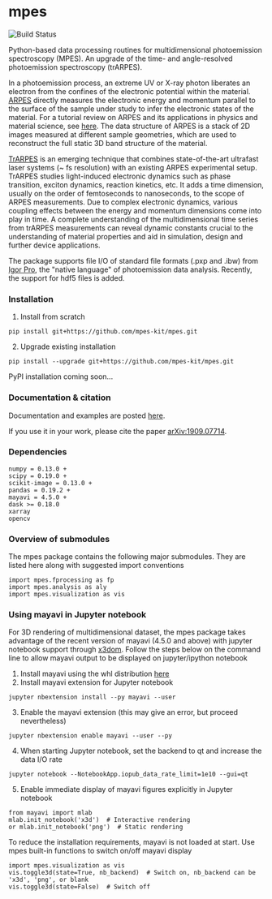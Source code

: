 # mpes

![Build Status](https://www.travis-ci.org/RealPolitiX/mpes.svg?branch=master)

Python-based data processing routines for multidimensional photoemission spectroscopy (MPES). An upgrade of the time- and angle-resolved photoemission spectroscopy (trARPES).


In a photoemission process, an extreme UV or X-ray photon liberates an electron from the confines of the electronic potential within the material. [ARPES](https://en.wikipedia.org/wiki/Angle-resolved_photoemission_spectroscopy) directly measures the electronic energy and momentum parallel to the surface of the sample under study to infer the electronic states of the material. For a tutorial review on ARPES and its applications in physics and material science, see [here](http://www.phas.ubc.ca/~damascel/ARPES_Intro.pdf). The data structure of ARPES is a stack of 2D images measured at different sample geometries, which are used to reconstruct the full static 3D band structure of the material.


[TrARPES](http://ac.els-cdn.com/S036820481400108X/1-s2.0-S036820481400108X-main.pdf?_tid=00fe4a76-705f-11e7-aa2e-00000aacb35f&acdnat=1500894080_b61b6aadc82bb357e2797ddac6419991) is an emerging technique that combines state-of-the-art ultrafast laser systems (~ fs resolution) with an existing ARPES experimental setup. TrARPES studies light-induced electronic dynamics such as phase transition, exciton dynamics, reaction kinetics, etc. It adds a time dimension, usually on the order of femtoseconds to nanoseconds, to the scope of ARPES measurements. Due to complex electronic dynamics, various coupling effects between the energy and momentum dimensions come into play in time. A complete understanding of the multidimensional time series from trARPES measurements can reveal dynamic constants crucial to the understanding of material properties and aid in simulation, design and further device applications.


The package supports file I/O of standard file formats (.pxp and .ibw) from [Igor Pro](https://www.wavemetrics.com/products/igorpro/igorpro.htm), the "native language" of photoemission data analysis. Recently, the support for hdf5 files is added.

### Installation

1. Install from scratch

```
pip install git+https://github.com/mpes-kit/mpes.git
```
2. Upgrade existing installation

```
pip install --upgrade git+https://github.com/mpes-kit/mpes.git
```

PyPI installation coming soon...

### Documentation & citation

Documentation and examples are posted [here](https://mpes-kit.github.io/mpes/).

If you use it in your work, please cite the paper [arXiv:1909.07714](https://arxiv.org/abs/1909.07714).

### Dependencies

```
numpy = 0.13.0 +
scipy = 0.19.0 +
scikit-image = 0.13.0 +
pandas = 0.19.2 +
mayavi = 4.5.0 +
dask >= 0.18.0
xarray
opencv
```

### Overview of submodules  
The mpes package contains the following major submodules. They are listed here along with suggested import conventions
```
import mpes.fprocessing as fp  
import mpes.analysis as aly
import mpes.visualization as vis
```

### Using mayavi in Jupyter notebook
For 3D rendering of multidimensional dataset, the mpes package takes advantage of the recent version of mayavi (4.5.0 and above) with jupyter notebook support through [x3dom](https://www.x3dom.org/). Follow the steps below on the command line to allow mayavi output to be displayed on jupyter/ipython notebook

1. Install mayavi using the whl distribution [here](http://www.lfd.uci.edu/~gohlke/pythonlibs/#mayavi)
2. Install mayavi extension for Jupyter notebook
```
jupyter nbextension install --py mayavi --user
```
3. Enable the mayavi extension (this may give an error, but proceed nevertheless)
```
jupyter nbextension enable mayavi --user --py
```
4. When starting Jupyter notebook, set the backend to qt and increase the data I/O rate
```
jupyter notebook --NotebookApp.iopub_data_rate_limit=1e10 --gui=qt
```
5. Enable immediate display of mayavi figures explicitly in Jupyter notebook
```
from mayavi import mlab
mlab.init_notebook('x3d')  # Interactive rendering
or mlab.init_notebook('png')  # Static rendering
```
To reduce the installation requirements, mayavi is not loaded at start. Use mpes built-in functions to switch on/off mayavi display
```
import mpes.visualization as vis
vis.toggle3d(state=True, nb_backend)  # Switch on, nb_backend can be 'x3d', 'png', or blank
vis.toggle3d(state=False)  # Switch off
```
